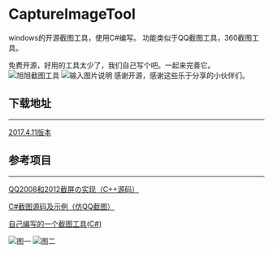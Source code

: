 ﻿# CaptureImageTool

windows的开源截图工具，使用C#编写。
功能类似于QQ截图工具，360截图工具。

免费开源，好用的工具太少了，我们自己写个吧。一起来完善它。
![旭旭截图工具](http://git.oschina.net/uploads/images/2017/0410/234404_1c4bea01_920689.png "旭旭截图工具")
![输入图片说明](http://git.oschina.net/uploads/images/2017/0410/234601_cac7a61f_920689.png )
感谢开源，感谢这些乐于分享的小伙伴们。

## 下载地址
------------------
[2017.4.11版本](http://git.oschina.net/yctxkj/CaptureImageTool/raw/master/publish/旭旭截图工具_2017.4.11.rar)

## 参考项目
------------------
[QQ2008和2012截屏の实现（C++源码）](http://blog.csdn.net/witch_soya/article/details/7659049)

[C#截图源码及示例（仿QQ截图）](http://www.cnblogs.com/bdstjk/archive/2012/06/29/CaptureImage.html)

[自己编写的一个截图工具(C#)](http://blog.csdn.net/crystal_lz/article/details/51737713)

![图一](http://images2015.cnblogs.com/blog/137928/201703/137928-20170331234036852-2108699648.png)
![图二](http://images2015.cnblogs.com/blog/137928/201703/137928-20170331234815945-678931312.png)
